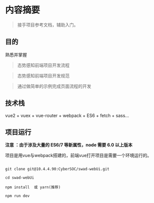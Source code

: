# 内容摘要

> 接手项目参考文档，辅助入门。

## 目的
熟悉并掌握

> 态势感知前端项目开发流程

> 态势感知前端项目开发规范

> 通过做简单的示例完成页面流程的开发

## 技术栈
vue2 + vuex + vue-router + webpack + ES6 + fetch + sass...

## 项目运行

**注意 ：由于涉及大量的 ES6/7 等新属性，node 需要 6.0 以上版本**

项目是用vue与webpack搭建的，前端vue打开项目是需要一个环境运行的。

```Terminal

git clone git@10.4.4.90:CyberSOC/swad-webUi.git

cd swad-webUi

npm install  或 yarn(推荐)

npm run dev
```


